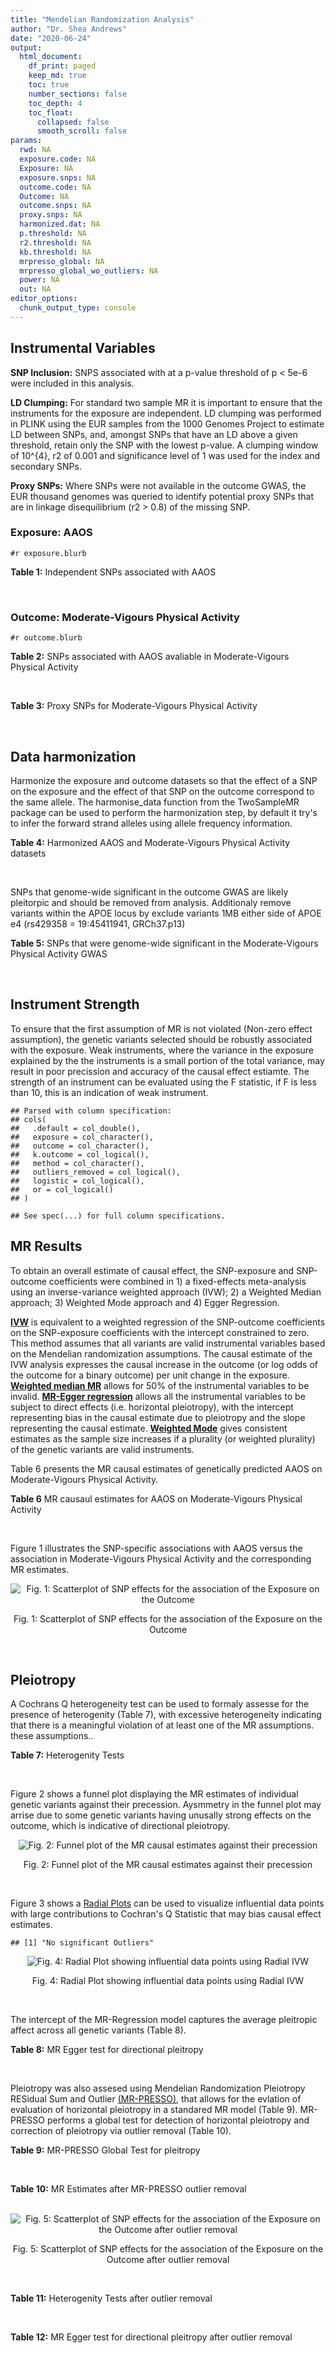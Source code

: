 ```yaml
---
title: "Mendelian Randomization Analysis"
author: "Dr. Shea Andrews"
date: "2020-06-24"
output:
  html_document:
    df_print: paged
    keep_md: true
    toc: true
    number_sections: false
    toc_depth: 4
    toc_float:
      collapsed: false
      smooth_scroll: false
params:
  rwd: NA
  exposure.code: NA
  Exposure: NA
  exposure.snps: NA
  outcome.code: NA
  Outcome: NA
  outcome.snps: NA
  proxy.snps: NA
  harmonized.dat: NA
  p.threshold: NA
  r2.threshold: NA
  kb.threshold: NA
  mrpresso_global: NA
  mrpresso_global_wo_outliers: NA
  power: NA
  out: NA
editor_options:
  chunk_output_type: console
---
```







## Instrumental Variables
**SNP Inclusion:** SNPS associated with at a p-value threshold of p < 5e-6 were included in this analysis.
<br>

**LD Clumping:** For standard two sample MR it is important to ensure that the instruments for the exposure are independent. LD clumping was performed in PLINK using the EUR samples from the 1000 Genomes Project to estimate LD between SNPs, and, amongst SNPs that have an LD above a given threshold, retain only the SNP with the lowest p-value. A clumping window of 10^{4}, r2 of 0.001 and significance level of 1 was used for the index and secondary SNPs.
<br>

**Proxy SNPs:** Where SNPs were not available in the outcome GWAS, the EUR thousand genomes was queried to identify potential proxy SNPs that are in linkage disequilibrium (r2 > 0.8) of the missing SNP.
<br>

### Exposure: AAOS
`#r exposure.blurb`
<br>

**Table 1:** Independent SNPs associated with AAOS
<div data-pagedtable="false">
  <script data-pagedtable-source type="application/json">
{"columns":[{"label":["SNP"],"name":[1],"type":["chr"],"align":["left"]},{"label":["CHROM"],"name":[2],"type":["dbl"],"align":["right"]},{"label":["POS"],"name":[3],"type":["dbl"],"align":["right"]},{"label":["REF"],"name":[4],"type":["chr"],"align":["left"]},{"label":["ALT"],"name":[5],"type":["chr"],"align":["left"]},{"label":["AF"],"name":[6],"type":["dbl"],"align":["right"]},{"label":["BETA"],"name":[7],"type":["dbl"],"align":["right"]},{"label":["SE"],"name":[8],"type":["dbl"],"align":["right"]},{"label":["Z"],"name":[9],"type":["dbl"],"align":["right"]},{"label":["P"],"name":[10],"type":["dbl"],"align":["right"]},{"label":["N"],"name":[11],"type":["dbl"],"align":["right"]},{"label":["TRAIT"],"name":[12],"type":["chr"],"align":["left"]}],"data":[{"1":"rs2649062","2":"1","3":"5799177","4":"A","5":"G","6":"0.3192","7":"0.0652","8":"0.0131","9":"4.977100","10":"6.120e-07","11":"40255","12":"AAOS"},{"1":"rs4662080","2":"1","3":"14363419","4":"C","5":"T","6":"0.6649","7":"0.1421","8":"0.0296","9":"4.800676","10":"1.586e-06","11":"40255","12":"AAOS"},{"1":"rs10919252","2":"1","3":"169802956","4":"C","5":"G","6":"0.3275","7":"0.0975","8":"0.0198","9":"4.924240","10":"8.182e-07","11":"40255","12":"AAOS"},{"1":"rs6701713","2":"1","3":"207786289","4":"A","5":"G","6":"0.7983","7":"-0.0709","8":"0.0146","9":"-4.856160","10":"1.184e-06","11":"40255","12":"AAOS"},{"1":"rs144505123","2":"1","3":"221802052","4":"C","5":"T","6":"0.0113","7":"0.7709","8":"0.1609","9":"4.791175","10":"1.661e-06","11":"40255","12":"AAOS"},{"1":"rs6718282","2":"2","3":"18039651","4":"G","5":"A","6":"0.0440","7":"-0.1421","8":"0.0308","9":"-4.613636","10":"3.840e-06","11":"40255","12":"AAOS"},{"1":"rs114131510","2":"2","3":"78420700","4":"A","5":"G","6":"0.0162","7":"0.6419","8":"0.1406","9":"4.565430","10":"4.949e-06","11":"40255","12":"AAOS"},{"1":"rs12615104","2":"2","3":"109820829","4":"T","5":"C","6":"0.2566","7":"-0.1057","8":"0.0221","9":"-4.782810","10":"1.829e-06","11":"40255","12":"AAOS"},{"1":"rs111906619","2":"2","3":"127789085","4":"C","5":"T","6":"0.0709","7":"0.1268","8":"0.0256","9":"4.953125","10":"7.088e-07","11":"40255","12":"AAOS"},{"1":"rs6431219","2":"2","3":"127862133","4":"C","5":"T","6":"0.4163","7":"0.0774","8":"0.0124","9":"6.241935","10":"3.897e-10","11":"40255","12":"AAOS"},{"1":"rs359982","2":"2","3":"219826934","4":"A","5":"G","6":"0.0781","7":"0.2660","8":"0.0513","9":"5.185190","10":"2.159e-07","11":"40255","12":"AAOS"},{"1":"rs116341973","2":"3","3":"63462893","4":"A","5":"G","6":"0.0227","7":"0.2057","8":"0.0399","9":"5.155390","10":"2.478e-07","11":"40255","12":"AAOS"},{"1":"rs145799027","2":"3","3":"114438213","4":"T","5":"C","6":"0.0147","7":"0.7485","8":"0.1601","9":"4.675200","10":"2.933e-06","11":"40255","12":"AAOS"},{"1":"rs71602496","2":"4","3":"661002","4":"A","5":"G","6":"0.1453","7":"0.0780","8":"0.0171","9":"4.561400","10":"4.978e-06","11":"40255","12":"AAOS"},{"1":"rs115803892","2":"4","3":"134185712","4":"G","5":"A","6":"0.0129","7":"0.9151","8":"0.1973","9":"4.638115","10":"3.498e-06","11":"40255","12":"AAOS"},{"1":"rs1689013","2":"4","3":"181048651","4":"T","5":"C","6":"0.2493","7":"0.0637","8":"0.0139","9":"4.582730","10":"4.657e-06","11":"40255","12":"AAOS"},{"1":"rs144202318","2":"5","3":"165711579","4":"G","5":"A","6":"0.0135","7":"0.7219","8":"0.1572","9":"4.592239","10":"4.356e-06","11":"40255","12":"AAOS"},{"1":"rs77345379","2":"6","3":"69273670","4":"C","5":"T","6":"0.0185","7":"0.2291","8":"0.0501","9":"4.572854","10":"4.830e-06","11":"40255","12":"AAOS"},{"1":"rs12153819","2":"6","3":"83773049","4":"C","5":"T","6":"0.1018","7":"-0.1092","8":"0.0235","9":"-4.646809","10":"3.291e-06","11":"40255","12":"AAOS"},{"1":"rs17170228","2":"7","3":"33076314","4":"G","5":"A","6":"0.0623","7":"0.1215","8":"0.0248","9":"4.899194","10":"1.004e-06","11":"40255","12":"AAOS"},{"1":"rs149907089","2":"7","3":"151626353","4":"G","5":"C","6":"0.0162","7":"0.7109","8":"0.1535","9":"4.631270","10":"3.637e-06","11":"40255","12":"AAOS"},{"1":"rs2725066","2":"8","3":"4438058","4":"T","5":"A","6":"0.5128","7":"-0.0936","8":"0.0191","9":"-4.900524","10":"9.948e-07","11":"40255","12":"AAOS"},{"1":"rs117201713","2":"8","3":"121340499","4":"G","5":"C","6":"0.0408","7":"0.2125","8":"0.0456","9":"4.660088","10":"3.120e-06","11":"40255","12":"AAOS"},{"1":"rs36033332","2":"9","3":"26834807","4":"C","5":"G","6":"0.0386","7":"0.4601","8":"0.0865","9":"5.319080","10":"1.030e-07","11":"40255","12":"AAOS"},{"1":"rs7930318","2":"11","3":"60033371","4":"C","5":"T","6":"0.5996","7":"0.0750","8":"0.0125","9":"6.000000","10":"2.245e-09","11":"40255","12":"AAOS"},{"1":"rs567075","2":"11","3":"85830157","4":"T","5":"C","6":"0.6903","7":"0.0900","8":"0.0132","9":"6.818180","10":"9.084e-12","11":"40255","12":"AAOS"},{"1":"rs11218343","2":"11","3":"121435587","4":"T","5":"C","6":"0.0395","7":"-0.1653","8":"0.0329","9":"-5.024320","10":"5.148e-07","11":"40255","12":"AAOS"},{"1":"rs7958488","2":"12","3":"6546166","4":"A","5":"T","6":"0.0195","7":"0.5085","8":"0.1111","9":"4.576960","10":"4.719e-06","11":"40255","12":"AAOS"},{"1":"rs1118069","2":"12","3":"84739181","4":"A","5":"T","6":"0.7195","7":"0.1012","8":"0.0216","9":"4.685190","10":"2.693e-06","11":"40255","12":"AAOS"},{"1":"rs140016885","2":"12","3":"99679113","4":"A","5":"G","6":"0.0144","7":"0.6851","8":"0.1416","9":"4.838280","10":"1.310e-06","11":"40255","12":"AAOS"},{"1":"rs9582517","2":"13","3":"102331030","4":"T","5":"C","6":"0.5073","7":"-0.1185","8":"0.0257","9":"-4.610890","10":"3.908e-06","11":"40255","12":"AAOS"},{"1":"rs146189059","2":"14","3":"47173254","4":"C","5":"G","6":"0.0111","7":"0.9444","8":"0.1835","9":"5.146590","10":"2.634e-07","11":"40255","12":"AAOS"},{"1":"rs17125944","2":"14","3":"53400629","4":"T","5":"C","6":"0.0924","7":"0.0960","8":"0.0203","9":"4.729060","10":"2.321e-06","11":"40255","12":"AAOS"},{"1":"rs150193285","2":"15","3":"75224360","4":"C","5":"T","6":"0.0109","7":"0.7622","8":"0.1650","9":"4.619394","10":"3.834e-06","11":"40255","12":"AAOS"},{"1":"rs9947273","2":"18","3":"35409158","4":"G","5":"A","6":"0.1431","7":"-0.0853","8":"0.0178","9":"-4.792135","10":"1.593e-06","11":"40255","12":"AAOS"},{"1":"rs62117204","2":"19","3":"45242967","4":"C","5":"T","6":"0.0601","7":"-0.1867","8":"0.0278","9":"-6.715827","10":"1.864e-11","11":"40255","12":"AAOS"},{"1":"rs76205446","2":"19","3":"45355267","4":"T","5":"A","6":"0.0143","7":"0.7096","8":"0.1234","9":"5.750405","10":"9.010e-09","11":"40255","12":"AAOS"},{"1":"rs2075650","2":"19","3":"45395619","4":"A","5":"G","6":"0.2197","7":"0.5502","8":"0.0223","9":"24.672600","10":"5.980e-134","11":"40255","12":"AAOS"},{"1":"rs141441332","2":"19","3":"45438575","4":"C","5":"A","6":"0.0110","7":"0.5383","8":"0.0632","9":"8.517405","10":"1.713e-17","11":"40255","12":"AAOS"},{"1":"rs204469","2":"19","3":"45490285","4":"A","5":"G","6":"0.9632","7":"0.1588","8":"0.0341","9":"4.656890","10":"3.269e-06","11":"40255","12":"AAOS"},{"1":"rs2827191","2":"21","3":"23361798","4":"C","5":"T","6":"0.2857","7":"0.1277","8":"0.0279","9":"4.577061","10":"4.895e-06","11":"40255","12":"AAOS"},{"1":"rs1043441","2":"22","3":"39130964","4":"C","5":"T","6":"0.2893","7":"-0.0639","8":"0.0135","9":"-4.733333","10":"2.110e-06","11":"40255","12":"AAOS"}],"options":{"columns":{"min":{},"max":[10]},"rows":{"min":[10],"max":[10]},"pages":{}}}
  </script>
</div>
<br>

### Outcome: Moderate-Vigours Physical Activity
`#r outcome.blurb`
<br>

**Table 2:** SNPs associated with AAOS avaliable in Moderate-Vigours Physical Activity
<div data-pagedtable="false">
  <script data-pagedtable-source type="application/json">
{"columns":[{"label":["SNP"],"name":[1],"type":["chr"],"align":["left"]},{"label":["CHROM"],"name":[2],"type":["dbl"],"align":["right"]},{"label":["POS"],"name":[3],"type":["dbl"],"align":["right"]},{"label":["REF"],"name":[4],"type":["chr"],"align":["left"]},{"label":["ALT"],"name":[5],"type":["chr"],"align":["left"]},{"label":["AF"],"name":[6],"type":["dbl"],"align":["right"]},{"label":["BETA"],"name":[7],"type":["dbl"],"align":["right"]},{"label":["SE"],"name":[8],"type":["dbl"],"align":["right"]},{"label":["Z"],"name":[9],"type":["dbl"],"align":["right"]},{"label":["P"],"name":[10],"type":["dbl"],"align":["right"]},{"label":["N"],"name":[11],"type":["dbl"],"align":["right"]},{"label":["TRAIT"],"name":[12],"type":["chr"],"align":["left"]}],"data":[{"1":"rs2649062","2":"1","3":"5799177","4":"A","5":"G","6":"0.312864","7":"-5.63136e-03","8":"0.00238261","9":"-2.3635300","10":"1.8e-02","11":"377234","12":"MVPA"},{"1":"rs4662080","2":"NA","3":"NA","4":"NA","5":"NA","6":"NA","7":"NA","8":"NA","9":"NA","10":"NA","11":"NA","12":"NA"},{"1":"rs10919252","2":"1","3":"169802956","4":"C","5":"G","6":"0.326389","7":"-1.16885e-03","8":"0.00235263","9":"-0.4968270","10":"6.2e-01","11":"377234","12":"MVPA"},{"1":"rs6701713","2":"1","3":"207786289","4":"A","5":"G","6":"0.818109","7":"-2.85609e-03","8":"0.00285338","9":"-1.0009500","10":"3.2e-01","11":"377234","12":"MVPA"},{"1":"rs144505123","2":"1","3":"221802052","4":"C","5":"T","6":"0.006434","7":"6.95662e-03","8":"0.01479730","9":"0.4701280","10":"6.4e-01","11":"377234","12":"MVPA"},{"1":"rs6718282","2":"2","3":"18039651","4":"G","5":"A","6":"0.051754","7":"9.32391e-04","8":"0.00505895","9":"0.1843050","10":"8.5e-01","11":"377234","12":"MVPA"},{"1":"rs114131510","2":"2","3":"78420700","4":"A","5":"G","6":"0.008185","7":"2.71980e-02","8":"0.01295120","9":"2.1000400","10":"3.6e-02","11":"377234","12":"MVPA"},{"1":"rs12615104","2":"2","3":"109820829","4":"T","5":"C","6":"0.259955","7":"9.33673e-04","8":"0.00251632","9":"0.3710470","10":"7.1e-01","11":"377234","12":"MVPA"},{"1":"rs111906619","2":"2","3":"127789085","4":"C","5":"T","6":"0.078820","7":"2.01876e-03","8":"0.00409250","9":"0.4932830","10":"6.2e-01","11":"377234","12":"MVPA"},{"1":"rs6431219","2":"2","3":"127862133","4":"C","5":"T","6":"0.414472","7":"3.75295e-03","8":"0.00223939","9":"1.6758800","10":"9.4e-02","11":"377234","12":"MVPA"},{"1":"rs359982","2":"2","3":"219826934","4":"A","5":"G","6":"0.071143","7":"6.03924e-03","8":"0.00428042","9":"1.4109000","10":"1.6e-01","11":"377234","12":"MVPA"},{"1":"rs116341973","2":"3","3":"63462893","4":"A","5":"G","6":"0.022843","7":"1.21286e-02","8":"0.00739812","9":"1.6394200","10":"1.0e-01","11":"377234","12":"MVPA"},{"1":"rs145799027","2":"3","3":"114438213","4":"T","5":"C","6":"0.007847","7":"5.63390e-03","8":"0.01373030","9":"0.4103260","10":"6.8e-01","11":"377234","12":"MVPA"},{"1":"rs71602496","2":"4","3":"661002","4":"A","5":"G","6":"0.153082","7":"5.69886e-03","8":"0.00306362","9":"1.8601700","10":"6.3e-02","11":"377234","12":"MVPA"},{"1":"rs115803892","2":"4","3":"134185712","4":"G","5":"A","6":"0.010239","7":"-1.00440e-02","8":"0.01101350","9":"-0.9119720","10":"3.6e-01","11":"377234","12":"MVPA"},{"1":"rs1689013","2":"4","3":"181048651","4":"T","5":"C","6":"0.239324","7":"2.77134e-03","8":"0.00258438","9":"1.0723400","10":"2.8e-01","11":"377234","12":"MVPA"},{"1":"rs144202318","2":"5","3":"165711579","4":"G","5":"A","6":"0.012872","7":"-1.32162e-02","8":"0.00991495","9":"-1.3329600","10":"1.8e-01","11":"377234","12":"MVPA"},{"1":"rs77345379","2":"6","3":"69273670","4":"C","5":"T","6":"0.018802","7":"-6.21436e-03","8":"0.00834054","9":"-0.7450790","10":"4.6e-01","11":"377234","12":"MVPA"},{"1":"rs12153819","2":"6","3":"83773049","4":"C","5":"T","6":"0.124306","7":"-2.82177e-03","8":"0.00334163","9":"-0.8444290","10":"4.0e-01","11":"377234","12":"MVPA"},{"1":"rs17170228","2":"7","3":"33076314","4":"G","5":"A","6":"0.068574","7":"2.82486e-03","8":"0.00436386","9":"0.6473310","10":"5.2e-01","11":"377234","12":"MVPA"},{"1":"rs149907089","2":"7","3":"151626353","4":"G","5":"C","6":"0.012344","7":"-1.04291e-02","8":"0.01133900","9":"-0.9197550","10":"3.6e-01","11":"377234","12":"MVPA"},{"1":"rs2725066","2":"8","3":"4438058","4":"T","5":"A","6":"0.521877","7":"1.73649e-03","8":"0.00221401","9":"0.7843190","10":"4.3e-01","11":"377234","12":"MVPA"},{"1":"rs117201713","2":"8","3":"121340499","4":"G","5":"C","6":"0.039613","7":"1.16509e-03","8":"0.00565834","9":"0.2059070","10":"8.4e-01","11":"377234","12":"MVPA"},{"1":"rs36033332","2":"9","3":"26834807","4":"C","5":"G","6":"0.051735","7":"4.23178e-03","8":"0.00502573","9":"0.8420230","10":"4.0e-01","11":"377234","12":"MVPA"},{"1":"rs7930318","2":"11","3":"60033371","4":"C","5":"T","6":"0.596097","7":"2.64869e-04","8":"0.00224741","9":"0.1178550","10":"9.1e-01","11":"377234","12":"MVPA"},{"1":"rs567075","2":"11","3":"85830157","4":"T","5":"C","6":"0.678228","7":"1.94643e-03","8":"0.00236037","9":"0.8246290","10":"4.1e-01","11":"377234","12":"MVPA"},{"1":"rs11218343","2":"11","3":"121435587","4":"T","5":"C","6":"0.037506","7":"-4.70450e-03","8":"0.00580715","9":"-0.8101220","10":"4.2e-01","11":"377234","12":"MVPA"},{"1":"rs7958488","2":"12","3":"6546166","4":"A","5":"T","6":"0.023766","7":"1.78508e-04","8":"0.00740328","9":"0.0241120","10":"9.8e-01","11":"377234","12":"MVPA"},{"1":"rs1118069","2":"12","3":"84739181","4":"A","5":"T","6":"0.716975","7":"1.42614e-04","8":"0.00244658","9":"0.0582912","10":"9.5e-01","11":"377234","12":"MVPA"},{"1":"rs140016885","2":"12","3":"99679113","4":"A","5":"G","6":"0.014288","7":"-1.08539e-03","8":"0.00983684","9":"-0.1103390","10":"9.1e-01","11":"377234","12":"MVPA"},{"1":"rs9582517","2":"13","3":"102331030","4":"T","5":"C","6":"0.489467","7":"-5.76231e-03","8":"0.00220877","9":"-2.6088300","10":"9.1e-03","11":"377234","12":"MVPA"},{"1":"rs146189059","2":"14","3":"47173254","4":"C","5":"G","6":"0.008012","7":"1.52099e-02","8":"0.01299360","9":"1.1705700","10":"2.4e-01","11":"377234","12":"MVPA"},{"1":"rs17125944","2":"14","3":"53400629","4":"T","5":"C","6":"0.091442","7":"3.51915e-03","8":"0.00383029","9":"0.9187690","10":"3.6e-01","11":"377234","12":"MVPA"},{"1":"rs150193285","2":"15","3":"75224360","4":"C","5":"T","6":"0.010873","7":"-4.25594e-03","8":"0.01070510","9":"-0.3975620","10":"6.9e-01","11":"377234","12":"MVPA"},{"1":"rs9947273","2":"NA","3":"NA","4":"NA","5":"NA","6":"NA","7":"NA","8":"NA","9":"NA","10":"NA","11":"NA","12":"NA"},{"1":"rs62117204","2":"19","3":"45242967","4":"C","5":"T","6":"0.071846","7":"-4.73442e-05","8":"0.00427019","9":"-0.0110871","10":"9.9e-01","11":"377234","12":"MVPA"},{"1":"rs76205446","2":"19","3":"45355267","4":"T","5":"A","6":"0.010832","7":"2.86922e-02","8":"0.01084620","9":"2.6453700","10":"8.2e-03","11":"377234","12":"MVPA"},{"1":"rs2075650","2":"19","3":"45395619","4":"A","5":"G","6":"0.145403","7":"1.63874e-02","8":"0.00312687","9":"5.2408300","10":"1.6e-07","11":"377234","12":"MVPA"},{"1":"rs141441332","2":"19","3":"45438575","4":"C","5":"A","6":"0.011317","7":"3.79182e-02","8":"0.01079480","9":"3.5126400","10":"4.4e-04","11":"377234","12":"MVPA"},{"1":"rs204469","2":"19","3":"45490285","4":"A","5":"G","6":"0.956399","7":"4.50255e-03","8":"0.00544760","9":"0.8265200","10":"4.1e-01","11":"377234","12":"MVPA"},{"1":"rs2827191","2":"21","3":"23361798","4":"C","5":"T","6":"0.289773","7":"-9.13755e-04","8":"0.00242974","9":"-0.3760710","10":"7.1e-01","11":"377234","12":"MVPA"},{"1":"rs1043441","2":"22","3":"39130964","4":"C","5":"T","6":"0.293982","7":"2.96883e-03","8":"0.00242078","9":"1.2263900","10":"2.2e-01","11":"377234","12":"MVPA"}],"options":{"columns":{"min":{},"max":[10]},"rows":{"min":[10],"max":[10]},"pages":{}}}
  </script>
</div>
<br>

**Table 3:** Proxy SNPs for Moderate-Vigours Physical Activity
<div data-pagedtable="false">
  <script data-pagedtable-source type="application/json">
{"columns":[{"label":["target_snp"],"name":[1],"type":["chr"],"align":["left"]},{"label":["proxy_snp"],"name":[2],"type":["chr"],"align":["left"]},{"label":["ld.r2"],"name":[3],"type":["dbl"],"align":["right"]},{"label":["Dprime"],"name":[4],"type":["dbl"],"align":["right"]},{"label":["PHASE"],"name":[5],"type":["chr"],"align":["left"]},{"label":["X12"],"name":[6],"type":["lgl"],"align":["right"]},{"label":["CHROM"],"name":[7],"type":["dbl"],"align":["right"]},{"label":["POS"],"name":[8],"type":["dbl"],"align":["right"]},{"label":["REF.proxy"],"name":[9],"type":["chr"],"align":["left"]},{"label":["ALT.proxy"],"name":[10],"type":["chr"],"align":["left"]},{"label":["AF"],"name":[11],"type":["dbl"],"align":["right"]},{"label":["BETA"],"name":[12],"type":["dbl"],"align":["right"]},{"label":["SE"],"name":[13],"type":["dbl"],"align":["right"]},{"label":["Z"],"name":[14],"type":["dbl"],"align":["right"]},{"label":["P"],"name":[15],"type":["dbl"],"align":["right"]},{"label":["N"],"name":[16],"type":["dbl"],"align":["right"]},{"label":["TRAIT"],"name":[17],"type":["chr"],"align":["left"]},{"label":["ref"],"name":[18],"type":["chr"],"align":["left"]},{"label":["ref.proxy"],"name":[19],"type":["lgl"],"align":["right"]},{"label":["alt"],"name":[20],"type":["chr"],"align":["left"]},{"label":["alt.proxy"],"name":[21],"type":["chr"],"align":["left"]},{"label":["ALT"],"name":[22],"type":["chr"],"align":["left"]},{"label":["REF"],"name":[23],"type":["chr"],"align":["left"]},{"label":["proxy.outcome"],"name":[24],"type":["lgl"],"align":["right"]}],"data":[{"1":"rs4662080","2":"rs4662076","3":"1","4":"1","5":"CT/TG","6":"NA","7":"1","8":"14357851","9":"T","10":"G","11":"0.749664","12":"0.00223142","13":"0.00255843","14":"0.872183","15":"0.380","16":"377234","17":"MVPA","18":"C","19":"TRUE","20":"T","21":"G","22":"T","23":"C","24":"TRUE"},{"1":"rs9947273","2":"rs28702850","3":"1","4":"1","5":"AT/GC","6":"NA","7":"18","8":"35373923","9":"C","10":"T","11":"0.151139","12":"-0.00533028","13":"0.00309464","14":"-1.722420","15":"0.085","16":"377234","17":"MVPA","18":"A","19":"TRUE","20":"G","21":"C","22":"A","23":"G","24":"TRUE"}],"options":{"columns":{"min":{},"max":[10]},"rows":{"min":[10],"max":[10]},"pages":{}}}
  </script>
</div>
<br>

## Data harmonization
Harmonize the exposure and outcome datasets so that the effect of a SNP on the exposure and the effect of that SNP on the outcome correspond to the same allele. The harmonise_data function from the TwoSampleMR package can be used to perform the harmonization step, by default it try's to infer the forward strand alleles using allele frequency information.
<br>

**Table 4:** Harmonized AAOS and Moderate-Vigours Physical Activity datasets
<div data-pagedtable="false">
  <script data-pagedtable-source type="application/json">
{"columns":[{"label":["SNP"],"name":[1],"type":["chr"],"align":["left"]},{"label":["effect_allele.exposure"],"name":[2],"type":["chr"],"align":["left"]},{"label":["other_allele.exposure"],"name":[3],"type":["chr"],"align":["left"]},{"label":["effect_allele.outcome"],"name":[4],"type":["chr"],"align":["left"]},{"label":["other_allele.outcome"],"name":[5],"type":["chr"],"align":["left"]},{"label":["beta.exposure"],"name":[6],"type":["dbl"],"align":["right"]},{"label":["beta.outcome"],"name":[7],"type":["dbl"],"align":["right"]},{"label":["eaf.exposure"],"name":[8],"type":["dbl"],"align":["right"]},{"label":["eaf.outcome"],"name":[9],"type":["dbl"],"align":["right"]},{"label":["remove"],"name":[10],"type":["lgl"],"align":["right"]},{"label":["palindromic"],"name":[11],"type":["lgl"],"align":["right"]},{"label":["ambiguous"],"name":[12],"type":["lgl"],"align":["right"]},{"label":["id.outcome"],"name":[13],"type":["chr"],"align":["left"]},{"label":["chr.outcome"],"name":[14],"type":["dbl"],"align":["right"]},{"label":["pos.outcome"],"name":[15],"type":["dbl"],"align":["right"]},{"label":["se.outcome"],"name":[16],"type":["dbl"],"align":["right"]},{"label":["z.outcome"],"name":[17],"type":["dbl"],"align":["right"]},{"label":["pval.outcome"],"name":[18],"type":["dbl"],"align":["right"]},{"label":["samplesize.outcome"],"name":[19],"type":["dbl"],"align":["right"]},{"label":["outcome"],"name":[20],"type":["chr"],"align":["left"]},{"label":["mr_keep.outcome"],"name":[21],"type":["lgl"],"align":["right"]},{"label":["pval_origin.outcome"],"name":[22],"type":["chr"],"align":["left"]},{"label":["proxy.outcome"],"name":[23],"type":["lgl"],"align":["right"]},{"label":["target_snp.outcome"],"name":[24],"type":["chr"],"align":["left"]},{"label":["proxy_snp.outcome"],"name":[25],"type":["chr"],"align":["left"]},{"label":["target_a1.outcome"],"name":[26],"type":["chr"],"align":["left"]},{"label":["target_a2.outcome"],"name":[27],"type":["chr"],"align":["left"]},{"label":["proxy_a1.outcome"],"name":[28],"type":["chr"],"align":["left"]},{"label":["proxy_a2.outcome"],"name":[29],"type":["chr"],"align":["left"]},{"label":["chr.exposure"],"name":[30],"type":["dbl"],"align":["right"]},{"label":["pos.exposure"],"name":[31],"type":["dbl"],"align":["right"]},{"label":["se.exposure"],"name":[32],"type":["dbl"],"align":["right"]},{"label":["z.exposure"],"name":[33],"type":["dbl"],"align":["right"]},{"label":["pval.exposure"],"name":[34],"type":["dbl"],"align":["right"]},{"label":["samplesize.exposure"],"name":[35],"type":["dbl"],"align":["right"]},{"label":["exposure"],"name":[36],"type":["chr"],"align":["left"]},{"label":["mr_keep.exposure"],"name":[37],"type":["lgl"],"align":["right"]},{"label":["pval_origin.exposure"],"name":[38],"type":["chr"],"align":["left"]},{"label":["id.exposure"],"name":[39],"type":["chr"],"align":["left"]},{"label":["action"],"name":[40],"type":["dbl"],"align":["right"]},{"label":["mr_keep"],"name":[41],"type":["lgl"],"align":["right"]},{"label":["pleitropy_keep"],"name":[42],"type":["lgl"],"align":["right"]},{"label":["pt"],"name":[43],"type":["dbl"],"align":["right"]},{"label":["mrpresso_RSSobs"],"name":[44],"type":["lgl"],"align":["right"]},{"label":["mrpresso_pval"],"name":[45],"type":["lgl"],"align":["right"]},{"label":["mrpresso_keep"],"name":[46],"type":["lgl"],"align":["right"]}],"data":[{"1":"rs1043441","2":"T","3":"C","4":"T","5":"C","6":"-0.0639","7":"2.96883e-03","8":"0.2893","9":"0.293982","10":"FALSE","11":"FALSE","12":"FALSE","13":"Srn5AL","14":"22","15":"39130964","16":"0.00242078","17":"1.2263900","18":"2.2e-01","19":"377234","20":"Klimentidis2018mvpa","21":"TRUE","22":"reported","23":"NA","24":"NA","25":"NA","26":"NA","27":"NA","28":"NA","29":"NA","30":"22","31":"39130964","32":"0.0135","33":"-4.733333","34":"2.110e-06","35":"40255","36":"Huang2017aaos","37":"TRUE","38":"reported","39":"Y9MM0f","40":"2","41":"TRUE","42":"TRUE","43":"5e-06","44":"NA","45":"NA","46":"TRUE"},{"1":"rs10919252","2":"G","3":"C","4":"G","5":"C","6":"0.0975","7":"-1.16885e-03","8":"0.3275","9":"0.326389","10":"FALSE","11":"TRUE","12":"FALSE","13":"Srn5AL","14":"1","15":"169802956","16":"0.00235263","17":"-0.4968270","18":"6.2e-01","19":"377234","20":"Klimentidis2018mvpa","21":"TRUE","22":"reported","23":"NA","24":"NA","25":"NA","26":"NA","27":"NA","28":"NA","29":"NA","30":"1","31":"169802956","32":"0.0198","33":"4.924240","34":"8.182e-07","35":"40255","36":"Huang2017aaos","37":"TRUE","38":"reported","39":"Y9MM0f","40":"2","41":"TRUE","42":"TRUE","43":"5e-06","44":"NA","45":"NA","46":"TRUE"},{"1":"rs1118069","2":"T","3":"A","4":"T","5":"A","6":"0.1012","7":"1.42614e-04","8":"0.7195","9":"0.716975","10":"FALSE","11":"TRUE","12":"FALSE","13":"Srn5AL","14":"12","15":"84739181","16":"0.00244658","17":"0.0582912","18":"9.5e-01","19":"377234","20":"Klimentidis2018mvpa","21":"TRUE","22":"reported","23":"NA","24":"NA","25":"NA","26":"NA","27":"NA","28":"NA","29":"NA","30":"12","31":"84739181","32":"0.0216","33":"4.685190","34":"2.693e-06","35":"40255","36":"Huang2017aaos","37":"TRUE","38":"reported","39":"Y9MM0f","40":"2","41":"TRUE","42":"TRUE","43":"5e-06","44":"NA","45":"NA","46":"TRUE"},{"1":"rs111906619","2":"T","3":"C","4":"T","5":"C","6":"0.1268","7":"2.01876e-03","8":"0.0709","9":"0.078820","10":"FALSE","11":"FALSE","12":"FALSE","13":"Srn5AL","14":"2","15":"127789085","16":"0.00409250","17":"0.4932830","18":"6.2e-01","19":"377234","20":"Klimentidis2018mvpa","21":"TRUE","22":"reported","23":"NA","24":"NA","25":"NA","26":"NA","27":"NA","28":"NA","29":"NA","30":"2","31":"127789085","32":"0.0256","33":"4.953125","34":"7.088e-07","35":"40255","36":"Huang2017aaos","37":"TRUE","38":"reported","39":"Y9MM0f","40":"2","41":"TRUE","42":"TRUE","43":"5e-06","44":"NA","45":"NA","46":"TRUE"},{"1":"rs11218343","2":"C","3":"T","4":"C","5":"T","6":"-0.1653","7":"-4.70450e-03","8":"0.0395","9":"0.037506","10":"FALSE","11":"FALSE","12":"FALSE","13":"Srn5AL","14":"11","15":"121435587","16":"0.00580715","17":"-0.8101220","18":"4.2e-01","19":"377234","20":"Klimentidis2018mvpa","21":"TRUE","22":"reported","23":"NA","24":"NA","25":"NA","26":"NA","27":"NA","28":"NA","29":"NA","30":"11","31":"121435587","32":"0.0329","33":"-5.024320","34":"5.148e-07","35":"40255","36":"Huang2017aaos","37":"TRUE","38":"reported","39":"Y9MM0f","40":"2","41":"TRUE","42":"TRUE","43":"5e-06","44":"NA","45":"NA","46":"TRUE"},{"1":"rs114131510","2":"G","3":"A","4":"G","5":"A","6":"0.6419","7":"2.71980e-02","8":"0.0162","9":"0.008185","10":"FALSE","11":"FALSE","12":"FALSE","13":"Srn5AL","14":"2","15":"78420700","16":"0.01295120","17":"2.1000400","18":"3.6e-02","19":"377234","20":"Klimentidis2018mvpa","21":"TRUE","22":"reported","23":"NA","24":"NA","25":"NA","26":"NA","27":"NA","28":"NA","29":"NA","30":"2","31":"78420700","32":"0.1406","33":"4.565430","34":"4.949e-06","35":"40255","36":"Huang2017aaos","37":"TRUE","38":"reported","39":"Y9MM0f","40":"2","41":"TRUE","42":"TRUE","43":"5e-06","44":"NA","45":"NA","46":"TRUE"},{"1":"rs115803892","2":"A","3":"G","4":"A","5":"G","6":"0.9151","7":"-1.00440e-02","8":"0.0129","9":"0.010239","10":"FALSE","11":"FALSE","12":"FALSE","13":"Srn5AL","14":"4","15":"134185712","16":"0.01101350","17":"-0.9119720","18":"3.6e-01","19":"377234","20":"Klimentidis2018mvpa","21":"TRUE","22":"reported","23":"NA","24":"NA","25":"NA","26":"NA","27":"NA","28":"NA","29":"NA","30":"4","31":"134185712","32":"0.1973","33":"4.638115","34":"3.498e-06","35":"40255","36":"Huang2017aaos","37":"TRUE","38":"reported","39":"Y9MM0f","40":"2","41":"TRUE","42":"TRUE","43":"5e-06","44":"NA","45":"NA","46":"TRUE"},{"1":"rs116341973","2":"G","3":"A","4":"G","5":"A","6":"0.2057","7":"1.21286e-02","8":"0.0227","9":"0.022843","10":"FALSE","11":"FALSE","12":"FALSE","13":"Srn5AL","14":"3","15":"63462893","16":"0.00739812","17":"1.6394200","18":"1.0e-01","19":"377234","20":"Klimentidis2018mvpa","21":"TRUE","22":"reported","23":"NA","24":"NA","25":"NA","26":"NA","27":"NA","28":"NA","29":"NA","30":"3","31":"63462893","32":"0.0399","33":"5.155390","34":"2.478e-07","35":"40255","36":"Huang2017aaos","37":"TRUE","38":"reported","39":"Y9MM0f","40":"2","41":"TRUE","42":"TRUE","43":"5e-06","44":"NA","45":"NA","46":"TRUE"},{"1":"rs117201713","2":"C","3":"G","4":"C","5":"G","6":"0.2125","7":"1.16509e-03","8":"0.0408","9":"0.039613","10":"FALSE","11":"TRUE","12":"FALSE","13":"Srn5AL","14":"8","15":"121340499","16":"0.00565834","17":"0.2059070","18":"8.4e-01","19":"377234","20":"Klimentidis2018mvpa","21":"TRUE","22":"reported","23":"NA","24":"NA","25":"NA","26":"NA","27":"NA","28":"NA","29":"NA","30":"8","31":"121340499","32":"0.0456","33":"4.660088","34":"3.120e-06","35":"40255","36":"Huang2017aaos","37":"TRUE","38":"reported","39":"Y9MM0f","40":"2","41":"TRUE","42":"TRUE","43":"5e-06","44":"NA","45":"NA","46":"TRUE"},{"1":"rs12153819","2":"T","3":"C","4":"T","5":"C","6":"-0.1092","7":"-2.82177e-03","8":"0.1018","9":"0.124306","10":"FALSE","11":"FALSE","12":"FALSE","13":"Srn5AL","14":"6","15":"83773049","16":"0.00334163","17":"-0.8444290","18":"4.0e-01","19":"377234","20":"Klimentidis2018mvpa","21":"TRUE","22":"reported","23":"NA","24":"NA","25":"NA","26":"NA","27":"NA","28":"NA","29":"NA","30":"6","31":"83773049","32":"0.0235","33":"-4.646809","34":"3.291e-06","35":"40255","36":"Huang2017aaos","37":"TRUE","38":"reported","39":"Y9MM0f","40":"2","41":"TRUE","42":"TRUE","43":"5e-06","44":"NA","45":"NA","46":"TRUE"},{"1":"rs12615104","2":"C","3":"T","4":"C","5":"T","6":"-0.1057","7":"9.33673e-04","8":"0.2566","9":"0.259955","10":"FALSE","11":"FALSE","12":"FALSE","13":"Srn5AL","14":"2","15":"109820829","16":"0.00251632","17":"0.3710470","18":"7.1e-01","19":"377234","20":"Klimentidis2018mvpa","21":"TRUE","22":"reported","23":"NA","24":"NA","25":"NA","26":"NA","27":"NA","28":"NA","29":"NA","30":"2","31":"109820829","32":"0.0221","33":"-4.782810","34":"1.829e-06","35":"40255","36":"Huang2017aaos","37":"TRUE","38":"reported","39":"Y9MM0f","40":"2","41":"TRUE","42":"TRUE","43":"5e-06","44":"NA","45":"NA","46":"TRUE"},{"1":"rs140016885","2":"G","3":"A","4":"G","5":"A","6":"0.6851","7":"-1.08539e-03","8":"0.0144","9":"0.014288","10":"FALSE","11":"FALSE","12":"FALSE","13":"Srn5AL","14":"12","15":"99679113","16":"0.00983684","17":"-0.1103390","18":"9.1e-01","19":"377234","20":"Klimentidis2018mvpa","21":"TRUE","22":"reported","23":"NA","24":"NA","25":"NA","26":"NA","27":"NA","28":"NA","29":"NA","30":"12","31":"99679113","32":"0.1416","33":"4.838280","34":"1.310e-06","35":"40255","36":"Huang2017aaos","37":"TRUE","38":"reported","39":"Y9MM0f","40":"2","41":"TRUE","42":"TRUE","43":"5e-06","44":"NA","45":"NA","46":"TRUE"},{"1":"rs141441332","2":"A","3":"C","4":"A","5":"C","6":"0.5383","7":"3.79182e-02","8":"0.0110","9":"0.011317","10":"FALSE","11":"FALSE","12":"FALSE","13":"Srn5AL","14":"19","15":"45438575","16":"0.01079480","17":"3.5126400","18":"4.4e-04","19":"377234","20":"Klimentidis2018mvpa","21":"TRUE","22":"reported","23":"NA","24":"NA","25":"NA","26":"NA","27":"NA","28":"NA","29":"NA","30":"19","31":"45438575","32":"0.0632","33":"8.517405","34":"1.713e-17","35":"40255","36":"Huang2017aaos","37":"TRUE","38":"reported","39":"Y9MM0f","40":"2","41":"TRUE","42":"FALSE","43":"5e-06","44":"NA","45":"NA","46":"TRUE"},{"1":"rs144202318","2":"A","3":"G","4":"A","5":"G","6":"0.7219","7":"-1.32162e-02","8":"0.0135","9":"0.012872","10":"FALSE","11":"FALSE","12":"FALSE","13":"Srn5AL","14":"5","15":"165711579","16":"0.00991495","17":"-1.3329600","18":"1.8e-01","19":"377234","20":"Klimentidis2018mvpa","21":"TRUE","22":"reported","23":"NA","24":"NA","25":"NA","26":"NA","27":"NA","28":"NA","29":"NA","30":"5","31":"165711579","32":"0.1572","33":"4.592239","34":"4.356e-06","35":"40255","36":"Huang2017aaos","37":"TRUE","38":"reported","39":"Y9MM0f","40":"2","41":"TRUE","42":"TRUE","43":"5e-06","44":"NA","45":"NA","46":"TRUE"},{"1":"rs144505123","2":"T","3":"C","4":"T","5":"C","6":"0.7709","7":"6.95662e-03","8":"0.0113","9":"0.006434","10":"FALSE","11":"FALSE","12":"FALSE","13":"Srn5AL","14":"1","15":"221802052","16":"0.01479730","17":"0.4701280","18":"6.4e-01","19":"377234","20":"Klimentidis2018mvpa","21":"TRUE","22":"reported","23":"NA","24":"NA","25":"NA","26":"NA","27":"NA","28":"NA","29":"NA","30":"1","31":"221802052","32":"0.1609","33":"4.791175","34":"1.661e-06","35":"40255","36":"Huang2017aaos","37":"TRUE","38":"reported","39":"Y9MM0f","40":"2","41":"TRUE","42":"TRUE","43":"5e-06","44":"NA","45":"NA","46":"TRUE"},{"1":"rs145799027","2":"C","3":"T","4":"C","5":"T","6":"0.7485","7":"5.63390e-03","8":"0.0147","9":"0.007847","10":"FALSE","11":"FALSE","12":"FALSE","13":"Srn5AL","14":"3","15":"114438213","16":"0.01373030","17":"0.4103260","18":"6.8e-01","19":"377234","20":"Klimentidis2018mvpa","21":"TRUE","22":"reported","23":"NA","24":"NA","25":"NA","26":"NA","27":"NA","28":"NA","29":"NA","30":"3","31":"114438213","32":"0.1601","33":"4.675200","34":"2.933e-06","35":"40255","36":"Huang2017aaos","37":"TRUE","38":"reported","39":"Y9MM0f","40":"2","41":"TRUE","42":"TRUE","43":"5e-06","44":"NA","45":"NA","46":"TRUE"},{"1":"rs146189059","2":"G","3":"C","4":"G","5":"C","6":"0.9444","7":"1.52099e-02","8":"0.0111","9":"0.008012","10":"FALSE","11":"TRUE","12":"FALSE","13":"Srn5AL","14":"14","15":"47173254","16":"0.01299360","17":"1.1705700","18":"2.4e-01","19":"377234","20":"Klimentidis2018mvpa","21":"TRUE","22":"reported","23":"NA","24":"NA","25":"NA","26":"NA","27":"NA","28":"NA","29":"NA","30":"14","31":"47173254","32":"0.1835","33":"5.146590","34":"2.634e-07","35":"40255","36":"Huang2017aaos","37":"TRUE","38":"reported","39":"Y9MM0f","40":"2","41":"TRUE","42":"TRUE","43":"5e-06","44":"NA","45":"NA","46":"TRUE"},{"1":"rs149907089","2":"C","3":"G","4":"C","5":"G","6":"0.7109","7":"-1.04291e-02","8":"0.0162","9":"0.012344","10":"FALSE","11":"TRUE","12":"FALSE","13":"Srn5AL","14":"7","15":"151626353","16":"0.01133900","17":"-0.9197550","18":"3.6e-01","19":"377234","20":"Klimentidis2018mvpa","21":"TRUE","22":"reported","23":"NA","24":"NA","25":"NA","26":"NA","27":"NA","28":"NA","29":"NA","30":"7","31":"151626353","32":"0.1535","33":"4.631270","34":"3.637e-06","35":"40255","36":"Huang2017aaos","37":"TRUE","38":"reported","39":"Y9MM0f","40":"2","41":"TRUE","42":"TRUE","43":"5e-06","44":"NA","45":"NA","46":"TRUE"},{"1":"rs150193285","2":"T","3":"C","4":"T","5":"C","6":"0.7622","7":"-4.25594e-03","8":"0.0109","9":"0.010873","10":"FALSE","11":"FALSE","12":"FALSE","13":"Srn5AL","14":"15","15":"75224360","16":"0.01070510","17":"-0.3975620","18":"6.9e-01","19":"377234","20":"Klimentidis2018mvpa","21":"TRUE","22":"reported","23":"NA","24":"NA","25":"NA","26":"NA","27":"NA","28":"NA","29":"NA","30":"15","31":"75224360","32":"0.1650","33":"4.619394","34":"3.834e-06","35":"40255","36":"Huang2017aaos","37":"TRUE","38":"reported","39":"Y9MM0f","40":"2","41":"TRUE","42":"TRUE","43":"5e-06","44":"NA","45":"NA","46":"TRUE"},{"1":"rs1689013","2":"C","3":"T","4":"C","5":"T","6":"0.0637","7":"2.77134e-03","8":"0.2493","9":"0.239324","10":"FALSE","11":"FALSE","12":"FALSE","13":"Srn5AL","14":"4","15":"181048651","16":"0.00258438","17":"1.0723400","18":"2.8e-01","19":"377234","20":"Klimentidis2018mvpa","21":"TRUE","22":"reported","23":"NA","24":"NA","25":"NA","26":"NA","27":"NA","28":"NA","29":"NA","30":"4","31":"181048651","32":"0.0139","33":"4.582730","34":"4.657e-06","35":"40255","36":"Huang2017aaos","37":"TRUE","38":"reported","39":"Y9MM0f","40":"2","41":"TRUE","42":"TRUE","43":"5e-06","44":"NA","45":"NA","46":"TRUE"},{"1":"rs17125944","2":"C","3":"T","4":"C","5":"T","6":"0.0960","7":"3.51915e-03","8":"0.0924","9":"0.091442","10":"FALSE","11":"FALSE","12":"FALSE","13":"Srn5AL","14":"14","15":"53400629","16":"0.00383029","17":"0.9187690","18":"3.6e-01","19":"377234","20":"Klimentidis2018mvpa","21":"TRUE","22":"reported","23":"NA","24":"NA","25":"NA","26":"NA","27":"NA","28":"NA","29":"NA","30":"14","31":"53400629","32":"0.0203","33":"4.729060","34":"2.321e-06","35":"40255","36":"Huang2017aaos","37":"TRUE","38":"reported","39":"Y9MM0f","40":"2","41":"TRUE","42":"TRUE","43":"5e-06","44":"NA","45":"NA","46":"TRUE"},{"1":"rs17170228","2":"A","3":"G","4":"A","5":"G","6":"0.1215","7":"2.82486e-03","8":"0.0623","9":"0.068574","10":"FALSE","11":"FALSE","12":"FALSE","13":"Srn5AL","14":"7","15":"33076314","16":"0.00436386","17":"0.6473310","18":"5.2e-01","19":"377234","20":"Klimentidis2018mvpa","21":"TRUE","22":"reported","23":"NA","24":"NA","25":"NA","26":"NA","27":"NA","28":"NA","29":"NA","30":"7","31":"33076314","32":"0.0248","33":"4.899194","34":"1.004e-06","35":"40255","36":"Huang2017aaos","37":"TRUE","38":"reported","39":"Y9MM0f","40":"2","41":"TRUE","42":"TRUE","43":"5e-06","44":"NA","45":"NA","46":"TRUE"},{"1":"rs204469","2":"G","3":"A","4":"G","5":"A","6":"0.1588","7":"4.50255e-03","8":"0.9632","9":"0.956399","10":"FALSE","11":"FALSE","12":"FALSE","13":"Srn5AL","14":"19","15":"45490285","16":"0.00544760","17":"0.8265200","18":"4.1e-01","19":"377234","20":"Klimentidis2018mvpa","21":"TRUE","22":"reported","23":"NA","24":"NA","25":"NA","26":"NA","27":"NA","28":"NA","29":"NA","30":"19","31":"45490285","32":"0.0341","33":"4.656890","34":"3.269e-06","35":"40255","36":"Huang2017aaos","37":"TRUE","38":"reported","39":"Y9MM0f","40":"2","41":"TRUE","42":"FALSE","43":"5e-06","44":"NA","45":"NA","46":"TRUE"},{"1":"rs2075650","2":"G","3":"A","4":"G","5":"A","6":"0.5502","7":"1.63874e-02","8":"0.2197","9":"0.145403","10":"FALSE","11":"FALSE","12":"FALSE","13":"Srn5AL","14":"19","15":"45395619","16":"0.00312687","17":"5.2408300","18":"1.6e-07","19":"377234","20":"Klimentidis2018mvpa","21":"TRUE","22":"reported","23":"NA","24":"NA","25":"NA","26":"NA","27":"NA","28":"NA","29":"NA","30":"19","31":"45395619","32":"0.0223","33":"24.672600","34":"5.980e-134","35":"40255","36":"Huang2017aaos","37":"TRUE","38":"reported","39":"Y9MM0f","40":"2","41":"TRUE","42":"FALSE","43":"5e-06","44":"NA","45":"NA","46":"TRUE"},{"1":"rs2649062","2":"G","3":"A","4":"G","5":"A","6":"0.0652","7":"-5.63136e-03","8":"0.3192","9":"0.312864","10":"FALSE","11":"FALSE","12":"FALSE","13":"Srn5AL","14":"1","15":"5799177","16":"0.00238261","17":"-2.3635300","18":"1.8e-02","19":"377234","20":"Klimentidis2018mvpa","21":"TRUE","22":"reported","23":"NA","24":"NA","25":"NA","26":"NA","27":"NA","28":"NA","29":"NA","30":"1","31":"5799177","32":"0.0131","33":"4.977100","34":"6.120e-07","35":"40255","36":"Huang2017aaos","37":"TRUE","38":"reported","39":"Y9MM0f","40":"2","41":"TRUE","42":"TRUE","43":"5e-06","44":"NA","45":"NA","46":"TRUE"},{"1":"rs2725066","2":"A","3":"T","4":"A","5":"T","6":"-0.0936","7":"1.73649e-03","8":"0.5128","9":"0.521877","10":"FALSE","11":"TRUE","12":"TRUE","13":"Srn5AL","14":"8","15":"4438058","16":"0.00221401","17":"0.7843190","18":"4.3e-01","19":"377234","20":"Klimentidis2018mvpa","21":"TRUE","22":"reported","23":"NA","24":"NA","25":"NA","26":"NA","27":"NA","28":"NA","29":"NA","30":"8","31":"4438058","32":"0.0191","33":"-4.900524","34":"9.948e-07","35":"40255","36":"Huang2017aaos","37":"TRUE","38":"reported","39":"Y9MM0f","40":"2","41":"FALSE","42":"TRUE","43":"5e-06","44":"NA","45":"NA","46":"NA"},{"1":"rs2827191","2":"T","3":"C","4":"T","5":"C","6":"0.1277","7":"-9.13755e-04","8":"0.2857","9":"0.289773","10":"FALSE","11":"FALSE","12":"FALSE","13":"Srn5AL","14":"21","15":"23361798","16":"0.00242974","17":"-0.3760710","18":"7.1e-01","19":"377234","20":"Klimentidis2018mvpa","21":"TRUE","22":"reported","23":"NA","24":"NA","25":"NA","26":"NA","27":"NA","28":"NA","29":"NA","30":"21","31":"23361798","32":"0.0279","33":"4.577061","34":"4.895e-06","35":"40255","36":"Huang2017aaos","37":"TRUE","38":"reported","39":"Y9MM0f","40":"2","41":"TRUE","42":"TRUE","43":"5e-06","44":"NA","45":"NA","46":"TRUE"},{"1":"rs359982","2":"G","3":"A","4":"G","5":"A","6":"0.2660","7":"6.03924e-03","8":"0.0781","9":"0.071143","10":"FALSE","11":"FALSE","12":"FALSE","13":"Srn5AL","14":"2","15":"219826934","16":"0.00428042","17":"1.4109000","18":"1.6e-01","19":"377234","20":"Klimentidis2018mvpa","21":"TRUE","22":"reported","23":"NA","24":"NA","25":"NA","26":"NA","27":"NA","28":"NA","29":"NA","30":"2","31":"219826934","32":"0.0513","33":"5.185190","34":"2.159e-07","35":"40255","36":"Huang2017aaos","37":"TRUE","38":"reported","39":"Y9MM0f","40":"2","41":"TRUE","42":"TRUE","43":"5e-06","44":"NA","45":"NA","46":"TRUE"},{"1":"rs36033332","2":"G","3":"C","4":"G","5":"C","6":"0.4601","7":"4.23178e-03","8":"0.0386","9":"0.051735","10":"FALSE","11":"TRUE","12":"FALSE","13":"Srn5AL","14":"9","15":"26834807","16":"0.00502573","17":"0.8420230","18":"4.0e-01","19":"377234","20":"Klimentidis2018mvpa","21":"TRUE","22":"reported","23":"NA","24":"NA","25":"NA","26":"NA","27":"NA","28":"NA","29":"NA","30":"9","31":"26834807","32":"0.0865","33":"5.319080","34":"1.030e-07","35":"40255","36":"Huang2017aaos","37":"TRUE","38":"reported","39":"Y9MM0f","40":"2","41":"TRUE","42":"TRUE","43":"5e-06","44":"NA","45":"NA","46":"TRUE"},{"1":"rs4662080","2":"T","3":"C","4":"T","5":"C","6":"0.1421","7":"2.23142e-03","8":"0.6649","9":"0.749664","10":"FALSE","11":"FALSE","12":"FALSE","13":"Srn5AL","14":"1","15":"14357851","16":"0.00255843","17":"0.8721830","18":"3.8e-01","19":"377234","20":"Klimentidis2018mvpa","21":"TRUE","22":"reported","23":"TRUE","24":"rs4662080","25":"rs4662076","26":"T","27":"C","28":"G","29":"T","30":"1","31":"14363419","32":"0.0296","33":"4.800676","34":"1.586e-06","35":"40255","36":"Huang2017aaos","37":"TRUE","38":"reported","39":"Y9MM0f","40":"2","41":"TRUE","42":"TRUE","43":"5e-06","44":"NA","45":"NA","46":"TRUE"},{"1":"rs567075","2":"C","3":"T","4":"C","5":"T","6":"0.0900","7":"1.94643e-03","8":"0.6903","9":"0.678228","10":"FALSE","11":"FALSE","12":"FALSE","13":"Srn5AL","14":"11","15":"85830157","16":"0.00236037","17":"0.8246290","18":"4.1e-01","19":"377234","20":"Klimentidis2018mvpa","21":"TRUE","22":"reported","23":"NA","24":"NA","25":"NA","26":"NA","27":"NA","28":"NA","29":"NA","30":"11","31":"85830157","32":"0.0132","33":"6.818180","34":"9.084e-12","35":"40255","36":"Huang2017aaos","37":"TRUE","38":"reported","39":"Y9MM0f","40":"2","41":"TRUE","42":"TRUE","43":"5e-06","44":"NA","45":"NA","46":"TRUE"},{"1":"rs62117204","2":"T","3":"C","4":"T","5":"C","6":"-0.1867","7":"-4.73442e-05","8":"0.0601","9":"0.071846","10":"FALSE","11":"FALSE","12":"FALSE","13":"Srn5AL","14":"19","15":"45242967","16":"0.00427019","17":"-0.0110871","18":"9.9e-01","19":"377234","20":"Klimentidis2018mvpa","21":"TRUE","22":"reported","23":"NA","24":"NA","25":"NA","26":"NA","27":"NA","28":"NA","29":"NA","30":"19","31":"45242967","32":"0.0278","33":"-6.715827","34":"1.864e-11","35":"40255","36":"Huang2017aaos","37":"TRUE","38":"reported","39":"Y9MM0f","40":"2","41":"TRUE","42":"FALSE","43":"5e-06","44":"NA","45":"NA","46":"TRUE"},{"1":"rs6431219","2":"T","3":"C","4":"T","5":"C","6":"0.0774","7":"3.75295e-03","8":"0.4163","9":"0.414472","10":"FALSE","11":"FALSE","12":"FALSE","13":"Srn5AL","14":"2","15":"127862133","16":"0.00223939","17":"1.6758800","18":"9.4e-02","19":"377234","20":"Klimentidis2018mvpa","21":"TRUE","22":"reported","23":"NA","24":"NA","25":"NA","26":"NA","27":"NA","28":"NA","29":"NA","30":"2","31":"127862133","32":"0.0124","33":"6.241935","34":"3.897e-10","35":"40255","36":"Huang2017aaos","37":"TRUE","38":"reported","39":"Y9MM0f","40":"2","41":"TRUE","42":"TRUE","43":"5e-06","44":"NA","45":"NA","46":"TRUE"},{"1":"rs6701713","2":"G","3":"A","4":"G","5":"A","6":"-0.0709","7":"-2.85609e-03","8":"0.7983","9":"0.818109","10":"FALSE","11":"FALSE","12":"FALSE","13":"Srn5AL","14":"1","15":"207786289","16":"0.00285338","17":"-1.0009500","18":"3.2e-01","19":"377234","20":"Klimentidis2018mvpa","21":"TRUE","22":"reported","23":"NA","24":"NA","25":"NA","26":"NA","27":"NA","28":"NA","29":"NA","30":"1","31":"207786289","32":"0.0146","33":"-4.856160","34":"1.184e-06","35":"40255","36":"Huang2017aaos","37":"TRUE","38":"reported","39":"Y9MM0f","40":"2","41":"TRUE","42":"TRUE","43":"5e-06","44":"NA","45":"NA","46":"TRUE"},{"1":"rs6718282","2":"A","3":"G","4":"A","5":"G","6":"-0.1421","7":"9.32391e-04","8":"0.0440","9":"0.051754","10":"FALSE","11":"FALSE","12":"FALSE","13":"Srn5AL","14":"2","15":"18039651","16":"0.00505895","17":"0.1843050","18":"8.5e-01","19":"377234","20":"Klimentidis2018mvpa","21":"TRUE","22":"reported","23":"NA","24":"NA","25":"NA","26":"NA","27":"NA","28":"NA","29":"NA","30":"2","31":"18039651","32":"0.0308","33":"-4.613636","34":"3.840e-06","35":"40255","36":"Huang2017aaos","37":"TRUE","38":"reported","39":"Y9MM0f","40":"2","41":"TRUE","42":"TRUE","43":"5e-06","44":"NA","45":"NA","46":"TRUE"},{"1":"rs71602496","2":"G","3":"A","4":"G","5":"A","6":"0.0780","7":"5.69886e-03","8":"0.1453","9":"0.153082","10":"FALSE","11":"FALSE","12":"FALSE","13":"Srn5AL","14":"4","15":"661002","16":"0.00306362","17":"1.8601700","18":"6.3e-02","19":"377234","20":"Klimentidis2018mvpa","21":"TRUE","22":"reported","23":"NA","24":"NA","25":"NA","26":"NA","27":"NA","28":"NA","29":"NA","30":"4","31":"661002","32":"0.0171","33":"4.561400","34":"4.978e-06","35":"40255","36":"Huang2017aaos","37":"TRUE","38":"reported","39":"Y9MM0f","40":"2","41":"TRUE","42":"TRUE","43":"5e-06","44":"NA","45":"NA","46":"TRUE"},{"1":"rs76205446","2":"A","3":"T","4":"A","5":"T","6":"0.7096","7":"2.86922e-02","8":"0.0143","9":"0.010832","10":"FALSE","11":"TRUE","12":"FALSE","13":"Srn5AL","14":"19","15":"45355267","16":"0.01084620","17":"2.6453700","18":"8.2e-03","19":"377234","20":"Klimentidis2018mvpa","21":"TRUE","22":"reported","23":"NA","24":"NA","25":"NA","26":"NA","27":"NA","28":"NA","29":"NA","30":"19","31":"45355267","32":"0.1234","33":"5.750405","34":"9.010e-09","35":"40255","36":"Huang2017aaos","37":"TRUE","38":"reported","39":"Y9MM0f","40":"2","41":"TRUE","42":"FALSE","43":"5e-06","44":"NA","45":"NA","46":"TRUE"},{"1":"rs77345379","2":"T","3":"C","4":"T","5":"C","6":"0.2291","7":"-6.21436e-03","8":"0.0185","9":"0.018802","10":"FALSE","11":"FALSE","12":"FALSE","13":"Srn5AL","14":"6","15":"69273670","16":"0.00834054","17":"-0.7450790","18":"4.6e-01","19":"377234","20":"Klimentidis2018mvpa","21":"TRUE","22":"reported","23":"NA","24":"NA","25":"NA","26":"NA","27":"NA","28":"NA","29":"NA","30":"6","31":"69273670","32":"0.0501","33":"4.572854","34":"4.830e-06","35":"40255","36":"Huang2017aaos","37":"TRUE","38":"reported","39":"Y9MM0f","40":"2","41":"TRUE","42":"TRUE","43":"5e-06","44":"NA","45":"NA","46":"TRUE"},{"1":"rs7930318","2":"T","3":"C","4":"T","5":"C","6":"0.0750","7":"2.64869e-04","8":"0.5996","9":"0.596097","10":"FALSE","11":"FALSE","12":"FALSE","13":"Srn5AL","14":"11","15":"60033371","16":"0.00224741","17":"0.1178550","18":"9.1e-01","19":"377234","20":"Klimentidis2018mvpa","21":"TRUE","22":"reported","23":"NA","24":"NA","25":"NA","26":"NA","27":"NA","28":"NA","29":"NA","30":"11","31":"60033371","32":"0.0125","33":"6.000000","34":"2.245e-09","35":"40255","36":"Huang2017aaos","37":"TRUE","38":"reported","39":"Y9MM0f","40":"2","41":"TRUE","42":"TRUE","43":"5e-06","44":"NA","45":"NA","46":"TRUE"},{"1":"rs7958488","2":"T","3":"A","4":"T","5":"A","6":"0.5085","7":"1.78508e-04","8":"0.0195","9":"0.023766","10":"FALSE","11":"TRUE","12":"FALSE","13":"Srn5AL","14":"12","15":"6546166","16":"0.00740328","17":"0.0241120","18":"9.8e-01","19":"377234","20":"Klimentidis2018mvpa","21":"TRUE","22":"reported","23":"NA","24":"NA","25":"NA","26":"NA","27":"NA","28":"NA","29":"NA","30":"12","31":"6546166","32":"0.1111","33":"4.576960","34":"4.719e-06","35":"40255","36":"Huang2017aaos","37":"TRUE","38":"reported","39":"Y9MM0f","40":"2","41":"TRUE","42":"TRUE","43":"5e-06","44":"NA","45":"NA","46":"TRUE"},{"1":"rs9582517","2":"C","3":"T","4":"C","5":"T","6":"-0.1185","7":"-5.76231e-03","8":"0.5073","9":"0.489467","10":"FALSE","11":"FALSE","12":"FALSE","13":"Srn5AL","14":"13","15":"102331030","16":"0.00220877","17":"-2.6088300","18":"9.1e-03","19":"377234","20":"Klimentidis2018mvpa","21":"TRUE","22":"reported","23":"NA","24":"NA","25":"NA","26":"NA","27":"NA","28":"NA","29":"NA","30":"13","31":"102331030","32":"0.0257","33":"-4.610890","34":"3.908e-06","35":"40255","36":"Huang2017aaos","37":"TRUE","38":"reported","39":"Y9MM0f","40":"2","41":"TRUE","42":"TRUE","43":"5e-06","44":"NA","45":"NA","46":"TRUE"},{"1":"rs9947273","2":"A","3":"G","4":"A","5":"G","6":"-0.0853","7":"-5.33028e-03","8":"0.1431","9":"0.151139","10":"FALSE","11":"FALSE","12":"FALSE","13":"Srn5AL","14":"18","15":"35373923","16":"0.00309464","17":"-1.7224200","18":"8.5e-02","19":"377234","20":"Klimentidis2018mvpa","21":"TRUE","22":"reported","23":"TRUE","24":"rs9947273","25":"rs28702850","26":"A","27":"G","28":"T","29":"C","30":"18","31":"35409158","32":"0.0178","33":"-4.792135","34":"1.593e-06","35":"40255","36":"Huang2017aaos","37":"TRUE","38":"reported","39":"Y9MM0f","40":"2","41":"TRUE","42":"TRUE","43":"5e-06","44":"NA","45":"NA","46":"TRUE"}],"options":{"columns":{"min":{},"max":[10]},"rows":{"min":[10],"max":[10]},"pages":{}}}
  </script>
</div>
<br>

SNPs that genome-wide significant in the outcome GWAS are likely pleitorpic and should be removed from analysis. Additionaly remove variants within the APOE locus by exclude variants 1MB either side of APOE e4 (rs429358 = 19:45411941, GRCh37.p13)
<br>


**Table 5:** SNPs that were genome-wide significant in the Moderate-Vigours Physical Activity GWAS
<div data-pagedtable="false">
  <script data-pagedtable-source type="application/json">
{"columns":[{"label":["SNP"],"name":[1],"type":["chr"],"align":["left"]},{"label":["chr.outcome"],"name":[2],"type":["dbl"],"align":["right"]},{"label":["pos.outcome"],"name":[3],"type":["dbl"],"align":["right"]},{"label":["pval.exposure"],"name":[4],"type":["dbl"],"align":["right"]},{"label":["pval.outcome"],"name":[5],"type":["dbl"],"align":["right"]}],"data":[{"1":"rs141441332","2":"19","3":"45438575","4":"1.713e-17","5":"4.4e-04"},{"1":"rs204469","2":"19","3":"45490285","4":"3.269e-06","5":"4.1e-01"},{"1":"rs2075650","2":"19","3":"45395619","4":"5.980e-134","5":"1.6e-07"},{"1":"rs62117204","2":"19","3":"45242967","4":"1.864e-11","5":"9.9e-01"},{"1":"rs76205446","2":"19","3":"45355267","4":"9.010e-09","5":"8.2e-03"}],"options":{"columns":{"min":{},"max":[10]},"rows":{"min":[10],"max":[10]},"pages":{}}}
  </script>
</div>
<br>


## Instrument Strength
To ensure that the first assumption of MR is not violated (Non-zero effect assumption), the genetic variants selected should be robustly associated with the exposure. Weak instruments, where the variance in the exposure explained by the the instruments is a small portion of the total variance, may result in poor precission and accuracy of the causal effect estiamte. The strength of an instrument can be evaluated using the F statistic, if F is less than 10, this is an indication of weak instrument.


```
## Parsed with column specification:
## cols(
##   .default = col_double(),
##   exposure = col_character(),
##   outcome = col_character(),
##   k.outcome = col_logical(),
##   method = col_character(),
##   outliers_removed = col_logical(),
##   logistic = col_logical(),
##   or = col_logical()
## )
```

```
## See spec(...) for full column specifications.
```

<div data-pagedtable="false">
  <script data-pagedtable-source type="application/json">
{"columns":[{"label":["outliers_removed"],"name":[1],"type":["lgl"],"align":["right"]},{"label":["pve.exposure"],"name":[2],"type":["dbl"],"align":["right"]},{"label":["F"],"name":[3],"type":["dbl"],"align":["right"]},{"label":["Alpha"],"name":[4],"type":["dbl"],"align":["right"]},{"label":["NCP"],"name":[5],"type":["dbl"],"align":["right"]},{"label":["Power"],"name":[6],"type":["dbl"],"align":["right"]}],"data":[{"1":"FALSE","2":"0.02165173","3":"24.7239","4":"0.05","5":"6.141644","6":"0.6978696"}],"options":{"columns":{"min":{},"max":[10]},"rows":{"min":[10],"max":[10]},"pages":{}}}
  </script>
</div>

##  MR Results
To obtain an overall estimate of causal effect, the SNP-exposure and SNP-outcome coefficients were combined in 1) a fixed-effects meta-analysis using an inverse-variance weighted approach (IVW); 2) a Weighted Median approach; 3) Weighted Mode approach and 4) Egger Regression.


[**IVW**](https://doi.org/10.1002/gepi.21758) is equivalent to a weighted regression of the SNP-outcome coefficients on the SNP-exposure coefficients with the intercept constrained to zero. This method assumes that all variants are valid instrumental variables based on the Mendelian randomization assumptions. The causal estimate of the IVW analysis expresses the causal increase in the outcome (or log odds of the outcome for a binary outcome) per unit change in the exposure. [**Weighted median MR**](https://doi.org/10.1002/gepi.21965) allows for 50% of the instrumental variables to be invalid. [**MR-Egger regression**](https://doi.org/10.1093/ije/dyw220) allows all the instrumental variables to be subject to direct effects (i.e. horizontal pleiotropy), with the intercept representing bias in the causal estimate due to pleiotropy and the slope representing the causal estimate. [**Weighted Mode**](https://doi.org/10.1093/ije/dyx102) gives consistent estimates as the sample size increases if a plurality (or weighted plurality) of the genetic variants are valid instruments.
<br>



Table 6 presents the MR causal estimates of genetically predicted AAOS on Moderate-Vigours Physical Activity.
<br>

**Table 6** MR causaul estimates for AAOS on Moderate-Vigours Physical Activity
<div data-pagedtable="false">
  <script data-pagedtable-source type="application/json">
{"columns":[{"label":["id.exposure"],"name":[1],"type":["chr"],"align":["left"]},{"label":["id.outcome"],"name":[2],"type":["chr"],"align":["left"]},{"label":["outcome"],"name":[3],"type":["fctr"],"align":["left"]},{"label":["exposure"],"name":[4],"type":["fctr"],"align":["left"]},{"label":["method"],"name":[5],"type":["fctr"],"align":["left"]},{"label":["nsnp"],"name":[6],"type":["int"],"align":["right"]},{"label":["b"],"name":[7],"type":["dbl"],"align":["right"]},{"label":["se"],"name":[8],"type":["dbl"],"align":["right"]},{"label":["pval"],"name":[9],"type":["dbl"],"align":["right"]}],"data":[{"1":"Y9MM0f","2":"Srn5AL","3":"Klimentidis2018mvpa","4":"Huang2017aaos","5":"Inverse variance weighted (fixed effects)","6":"36","7":"0.0063583087","8":"0.003406625","9":"0.06197791"},{"1":"Y9MM0f","2":"Srn5AL","3":"Klimentidis2018mvpa","4":"Huang2017aaos","5":"Weighted median","6":"36","7":"0.0036945697","8":"0.005205310","9":"0.47784713"},{"1":"Y9MM0f","2":"Srn5AL","3":"Klimentidis2018mvpa","4":"Huang2017aaos","5":"Weighted mode","6":"36","7":"0.0006826219","8":"0.006566917","9":"0.91780350"},{"1":"Y9MM0f","2":"Srn5AL","3":"Klimentidis2018mvpa","4":"Huang2017aaos","5":"MR Egger","6":"36","7":"0.0010635603","8":"0.005396232","9":"0.84492815"}],"options":{"columns":{"min":{},"max":[10]},"rows":{"min":[10],"max":[10]},"pages":{}}}
  </script>
</div>
<br>

Figure 1 illustrates the SNP-specific associations with AAOS versus the association in Moderate-Vigours Physical Activity and the corresponding MR estimates.
<br>

<div class="figure" style="text-align: center">
<img src="/sc/arion/projects/LOAD/shea/Projects/MR_ADPhenome/results/MR_ADbidir/Huang2017aaos/Klimentidis2018mvpa/Huang2017aaos_5e-6_Klimentidis2018mvpa_MR_Analaysis_files/figure-html/scatter_plot-1.png" alt="Fig. 1: Scatterplot of SNP effects for the association of the Exposure on the Outcome"  />
<p class="caption">Fig. 1: Scatterplot of SNP effects for the association of the Exposure on the Outcome</p>
</div>
<br>


## Pleiotropy
A Cochrans Q heterogeneity test can be used to formaly assesse for the presence of heterogenity (Table 7), with excessive heterogeneity indicating that there is a meaningful violation of at least one of the MR assumptions.
these assumptions..
<br>

**Table 7:** Heterogenity Tests
<div data-pagedtable="false">
  <script data-pagedtable-source type="application/json">
{"columns":[{"label":["id.exposure"],"name":[1],"type":["chr"],"align":["left"]},{"label":["id.outcome"],"name":[2],"type":["chr"],"align":["left"]},{"label":["outcome"],"name":[3],"type":["fctr"],"align":["left"]},{"label":["exposure"],"name":[4],"type":["fctr"],"align":["left"]},{"label":["method"],"name":[5],"type":["fctr"],"align":["left"]},{"label":["Q"],"name":[6],"type":["dbl"],"align":["right"]},{"label":["Q_df"],"name":[7],"type":["dbl"],"align":["right"]},{"label":["Q_pval"],"name":[8],"type":["dbl"],"align":["right"]}],"data":[{"1":"Y9MM0f","2":"Srn5AL","3":"Klimentidis2018mvpa","4":"Huang2017aaos","5":"MR Egger","6":"40.30986","7":"34","8":"0.2112266"},{"1":"Y9MM0f","2":"Srn5AL","3":"Klimentidis2018mvpa","4":"Huang2017aaos","5":"Inverse variance weighted","6":"42.47367","7":"35","8":"0.1800790"}],"options":{"columns":{"min":{},"max":[10]},"rows":{"min":[10],"max":[10]},"pages":{}}}
  </script>
</div>
<br>

Figure 2 shows a funnel plot displaying the MR estimates of individual genetic variants against their precession. Aysmmetry in the funnel plot may arrise due to some genetic variants having unusally strong effects on the outcome, which is indicative of directional pleiotropy.
<br>

<div class="figure" style="text-align: center">
<img src="/sc/arion/projects/LOAD/shea/Projects/MR_ADPhenome/results/MR_ADbidir/Huang2017aaos/Klimentidis2018mvpa/Huang2017aaos_5e-6_Klimentidis2018mvpa_MR_Analaysis_files/figure-html/funnel_plot-1.png" alt="Fig. 2: Funnel plot of the MR causal estimates against their precession"  />
<p class="caption">Fig. 2: Funnel plot of the MR causal estimates against their precession</p>
</div>
<br>

Figure 3 shows a [Radial Plots](https://github.com/WSpiller/RadialMR) can be used to visualize influential data points with large contributions to Cochran's Q Statistic that may bias causal effect estimates.




```
## [1] "No significant Outliers"
```

<div class="figure" style="text-align: center">
<img src="/sc/arion/projects/LOAD/shea/Projects/MR_ADPhenome/results/MR_ADbidir/Huang2017aaos/Klimentidis2018mvpa/Huang2017aaos_5e-6_Klimentidis2018mvpa_MR_Analaysis_files/figure-html/Radial_Plot-1.png" alt="Fig. 4: Radial Plot showing influential data points using Radial IVW"  />
<p class="caption">Fig. 4: Radial Plot showing influential data points using Radial IVW</p>
</div>
<br>

The intercept of the MR-Regression model captures the average pleitropic affect across all genetic variants (Table 8).
<br>

**Table 8:** MR Egger test for directional pleitropy
<div data-pagedtable="false">
  <script data-pagedtable-source type="application/json">
{"columns":[{"label":["id.exposure"],"name":[1],"type":["chr"],"align":["left"]},{"label":["id.outcome"],"name":[2],"type":["chr"],"align":["left"]},{"label":["outcome"],"name":[3],"type":["fctr"],"align":["left"]},{"label":["exposure"],"name":[4],"type":["fctr"],"align":["left"]},{"label":["egger_intercept"],"name":[5],"type":["dbl"],"align":["right"]},{"label":["se"],"name":[6],"type":["dbl"],"align":["right"]},{"label":["pval"],"name":[7],"type":["dbl"],"align":["right"]}],"data":[{"1":"Y9MM0f","2":"Srn5AL","3":"Klimentidis2018mvpa","4":"Huang2017aaos","5":"0.001231018","6":"0.0009112169","7":"0.1856305"}],"options":{"columns":{"min":{},"max":[10]},"rows":{"min":[10],"max":[10]},"pages":{}}}
  </script>
</div>
<br>

Pleiotropy was also assesed using Mendelian Randomization Pleiotropy RESidual Sum and Outlier [(MR-PRESSO)](https://doi.org/10.1038/s41588-018-0099-7), that allows for the evlation of evaluation of horizontal pleiotropy in a standared MR model (Table 9). MR-PRESSO performs a global test for detection of horizontal pleiotropy and correction of pleiotropy via outlier removal (Table 10).
<br>

**Table 9:** MR-PRESSO Global Test for pleitropy
<div data-pagedtable="false">
  <script data-pagedtable-source type="application/json">
{"columns":[{"label":["id.exposure"],"name":[1],"type":["chr"],"align":["left"]},{"label":["id.outcome"],"name":[2],"type":["chr"],"align":["left"]},{"label":["outcome"],"name":[3],"type":["chr"],"align":["left"]},{"label":["exposure"],"name":[4],"type":["chr"],"align":["left"]},{"label":["pt"],"name":[5],"type":["dbl"],"align":["right"]},{"label":["outliers_removed"],"name":[6],"type":["lgl"],"align":["right"]},{"label":["n_outliers"],"name":[7],"type":["dbl"],"align":["right"]},{"label":["RSSobs"],"name":[8],"type":["dbl"],"align":["right"]},{"label":["pval"],"name":[9],"type":["dbl"],"align":["right"]}],"data":[{"1":"Y9MM0f","2":"Srn5AL","3":"Klimentidis2018mvpa","4":"Huang2017aaos","5":"5e-06","6":"FALSE","7":"0","8":"44.85551","9":"0.1852"}],"options":{"columns":{"min":{},"max":[10]},"rows":{"min":[10],"max":[10]},"pages":{}}}
  </script>
</div>
<br>


**Table 10:** MR Estimates after MR-PRESSO outlier removal
<div data-pagedtable="false">
  <script data-pagedtable-source type="application/json">
{"columns":[{"label":["id.exposure"],"name":[1],"type":["chr"],"align":["left"]},{"label":["id.outcome"],"name":[2],"type":["chr"],"align":["left"]},{"label":["outcome"],"name":[3],"type":["fctr"],"align":["left"]},{"label":["exposure"],"name":[4],"type":["fctr"],"align":["left"]},{"label":["method"],"name":[5],"type":["fctr"],"align":["left"]},{"label":["nsnp"],"name":[6],"type":["int"],"align":["right"]},{"label":["b"],"name":[7],"type":["dbl"],"align":["right"]},{"label":["se"],"name":[8],"type":["dbl"],"align":["right"]},{"label":["pval"],"name":[9],"type":["dbl"],"align":["right"]}],"data":[{"1":"Y9MM0f","2":"Srn5AL","3":"Klimentidis2018mvpa","4":"Huang2017aaos","5":"Inverse variance weighted (fixed effects)","6":"36","7":"0.0063583087","8":"0.003406625","9":"0.06197791"},{"1":"Y9MM0f","2":"Srn5AL","3":"Klimentidis2018mvpa","4":"Huang2017aaos","5":"Weighted median","6":"36","7":"0.0036945697","8":"0.005134631","9":"0.47180861"},{"1":"Y9MM0f","2":"Srn5AL","3":"Klimentidis2018mvpa","4":"Huang2017aaos","5":"Weighted mode","6":"36","7":"0.0006826219","8":"0.006791193","9":"0.92050846"},{"1":"Y9MM0f","2":"Srn5AL","3":"Klimentidis2018mvpa","4":"Huang2017aaos","5":"MR Egger","6":"36","7":"0.0010635603","8":"0.005396232","9":"0.84492815"}],"options":{"columns":{"min":{},"max":[10]},"rows":{"min":[10],"max":[10]},"pages":{}}}
  </script>
</div>
<br>

<div class="figure" style="text-align: center">
<img src="/sc/arion/projects/LOAD/shea/Projects/MR_ADPhenome/results/MR_ADbidir/Huang2017aaos/Klimentidis2018mvpa/Huang2017aaos_5e-6_Klimentidis2018mvpa_MR_Analaysis_files/figure-html/scatter_plot_outlier-1.png" alt="Fig. 5: Scatterplot of SNP effects for the association of the Exposure on the Outcome after outlier removal"  />
<p class="caption">Fig. 5: Scatterplot of SNP effects for the association of the Exposure on the Outcome after outlier removal</p>
</div>
<br>

**Table 11:** Heterogenity Tests after outlier removal
<div data-pagedtable="false">
  <script data-pagedtable-source type="application/json">
{"columns":[{"label":["id.exposure"],"name":[1],"type":["chr"],"align":["left"]},{"label":["id.outcome"],"name":[2],"type":["chr"],"align":["left"]},{"label":["outcome"],"name":[3],"type":["fctr"],"align":["left"]},{"label":["exposure"],"name":[4],"type":["fctr"],"align":["left"]},{"label":["method"],"name":[5],"type":["fctr"],"align":["left"]},{"label":["Q"],"name":[6],"type":["dbl"],"align":["right"]},{"label":["Q_df"],"name":[7],"type":["dbl"],"align":["right"]},{"label":["Q_pval"],"name":[8],"type":["dbl"],"align":["right"]}],"data":[{"1":"Y9MM0f","2":"Srn5AL","3":"Klimentidis2018mvpa","4":"Huang2017aaos","5":"MR Egger","6":"40.30986","7":"34","8":"0.2112266"},{"1":"Y9MM0f","2":"Srn5AL","3":"Klimentidis2018mvpa","4":"Huang2017aaos","5":"Inverse variance weighted","6":"42.47367","7":"35","8":"0.1800790"}],"options":{"columns":{"min":{},"max":[10]},"rows":{"min":[10],"max":[10]},"pages":{}}}
  </script>
</div>
<br>

**Table 12:** MR Egger test for directional pleitropy after outlier removal
<div data-pagedtable="false">
  <script data-pagedtable-source type="application/json">
{"columns":[{"label":["id.exposure"],"name":[1],"type":["chr"],"align":["left"]},{"label":["id.outcome"],"name":[2],"type":["chr"],"align":["left"]},{"label":["outcome"],"name":[3],"type":["fctr"],"align":["left"]},{"label":["exposure"],"name":[4],"type":["fctr"],"align":["left"]},{"label":["egger_intercept"],"name":[5],"type":["dbl"],"align":["right"]},{"label":["se"],"name":[6],"type":["dbl"],"align":["right"]},{"label":["pval"],"name":[7],"type":["dbl"],"align":["right"]}],"data":[{"1":"Y9MM0f","2":"Srn5AL","3":"Klimentidis2018mvpa","4":"Huang2017aaos","5":"0.001231018","6":"0.0009112169","7":"0.1856305"}],"options":{"columns":{"min":{},"max":[10]},"rows":{"min":[10],"max":[10]},"pages":{}}}
  </script>
</div>
<br>
